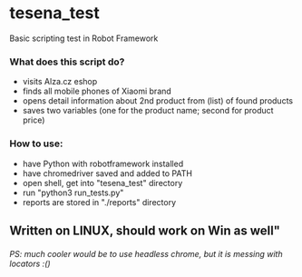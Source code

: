 # tesena_test
Basic scripting test in Robot Framework

### What does this script do?
- visits Alza.cz eshop
- finds all mobile phones of Xiaomi brand
- opens detail information about 2nd product from (list) of found products
- saves two variables (one for the product name; second for product price)

### How to use:
- have Python with robotframework installed
- have chromedriver saved and added to PATH
- open shell, get into "tesena_test" directory
- run "python3 run_tests.py"
- reports are stored in "./reports" directory

## Written on LINUX, should work on Win as well"

###### PS: much cooler would be to use headless chrome, but it is messing with locators :()
